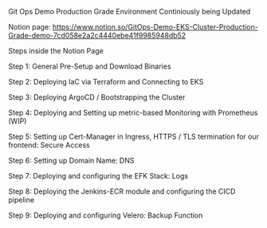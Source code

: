 Git Ops Demo Production Grade Environment Continiously being Updated

Notion page: https://www.notion.so/GitOps-Demo-EKS-Cluster-Production-Grade-demo-7cd058e2a2c4440ebe41f9985948db52

Steps inside the Notion Page

Step 1: General Pre-Setup and Download Binaries

Step 2: Deploying IaC via Terraform and Connecting to EKS

Step 3: Deploying ArgoCD / Bootstrapping the Cluster

Step 4: Deploying and Setting up metric-based Monitoring with Prometheus (WIP)

Step 5: Setting up Cert-Manager in Ingress, HTTPS / TLS termination for our frontend: Secure Access

Step 6: Setting up Domain Name: DNS

Step 7: Deploying and configuring the EFK Stack: Logs

Step 8: Deploying the Jenkins-ECR module and configuring the CICD pipeline 

Step 9: Deploying and configuring Velero: Backup Function
